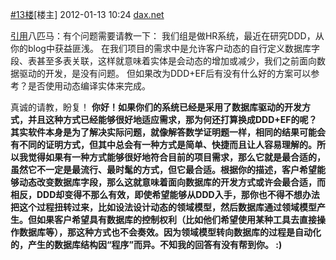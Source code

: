 [#13楼](https://www.cnblogs.com/daxnet/archive/2011/12/24/2300169.html#2293125)[楼主]  2012-01-13 10:24 [dax.net](https://www.cnblogs.com/daxnet/) [ ](http://msg.cnblogs.com/send/dax.net) 			

[引用](https://www.cnblogs.com/daxnet/archive/2011/12/24/2300169.html#2291133)八匹马：有个问题需要请教一下：
我们组是做HR系统，最近在研究DDD，从你的blog中获益匪浅。 
在我们项目的需求中是允许客户动态的自行定义数据库字段、表甚至多表关联，这样就意味着实体是会动态的增加或减少，我们之前面向数据驱动的开发，是没有问题。 
但如果改为DDD+EF后有没有什么好的方案可以参考？是否使用动态编译实体来完成。

真诚的请教，盼复！
**你好！如果你们的系统已经是采用了数据库驱动的开发方式，并且这种方式已经能够很好地适应需求，那为何还打算换成DDD+EF的呢？其实软件本身是为了解决实际问题，就像解答数学证明题一样，相同的结果可能会有不同的证明方式，但其中总会有一种方式是简单、快捷而且让人容易理解的。所以我觉得如果有一种方式能够很好地符合目前的项目需求，那么它就是最合适的，虽然它不一定是最流行、最时髦的方式，但它最合适。根据你的描述，客户希望能够动态改变数据库字段，那么这就意味着面向数据库的开发方式或许会最合适，而相反，DDD却变得不那么有效，即使希望能够从DDD入手，那你也不得不想办法把这个过程扭转过来，比如设法设计动态的领域模型，然后数据库通过领域模型产生。但如果客户希望具有数据库的控制权利（比如他们希望使用某种工具去直接操作数据库等），那这种方式也不会奏效。因为领域模型转向数据库的过程是自动化的，产生的数据库结构因“程序”而异。不知我的回答有没有帮到你。  :)**